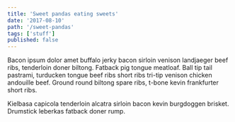 ```yaml
---
title: 'Sweet pandas eating sweets'
date: '2017-08-10'
path: '/sweet-pandas'
tags: ['stuff']
published: false
---
```


Bacon ipsum dolor amet buffalo jerky bacon sirloin venison landjaeger beef ribs, tenderloin doner biltong. Fatback pig tongue meatloaf. Ball tip tail pastrami, turducken tongue beef ribs short ribs tri-tip venison chicken andouille beef. Ground round biltong spare ribs, t-bone kevin frankfurter short ribs.

Kielbasa capicola tenderloin alcatra sirloin bacon kevin burgdoggen brisket. Drumstick leberkas fatback doner rump.
